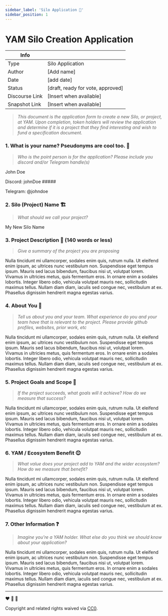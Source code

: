 ```yaml
---
sidebar_label: 'Silo Application 📝'
sidebar_position: 1
---
```


# YAM Silo Creation Application

| Info                  |                         |
| -----------           | -----------             |
| Type                  | Silo Application                   |
| Author                | [Add name]                   |
| Date                  | [add date]        |
| Status                | [draft, ready for vote, approved]           |
| Discourse Link        | [Insert when available]                    |
| Snapshot Link         | [Insert when available]                       |

> *This document is the application form to create a new Silo, or project, at YAM. Upon completion, token holders will review the application and determine if it is a project that they find interesting and wish to fund a specification document.*

[This is a comment! It will not display]: #
[This application is the first step for starting a Silo at YAM. It is where you tell YAM holders that you want to build something and give the basic details so that they can approve or disapprove funding the next step, which is a specifications document.]: #

### 1. What is your name? Pseudonyms are cool too. :disguised_face:

> *Who is the point person is for the application? Please include you discord and/or Telegram handle(s)*

[replace the text below with Your answer]: #

John Doe

Discord: johnDoe ##### 

Telegram: @johndoe

### 2. Silo (Project) Name :building_construction:

> *What should we call your project?*

[replace the text below with Your answer]: #

My New Silo Name

### 3. Project Description :thinking: (140 words or less)

> *Give a summary of the project you are proposing*

[replace the text below with Your answer]: #

Nulla tincidunt mi ullamcorper, sodales enim quis, rutrum nulla. Ut eleifend enim ipsum, ac ultrices nunc vestibulum non. Suspendisse eget tempus ipsum. Mauris sed lacus bibendum, faucibus nisi ut, volutpat lorem. Vivamus in ultricies metus, quis fermentum eros. In ornare enim a sodales lobortis. Integer libero odio, vehicula volutpat mauris nec, sollicitudin maximus tellus. Nullam diam diam, iaculis sed congue nec, vestibulum at ex. Phasellus dignissim hendrerit magna egestas varius.

### 4. About You :busts_in_silhouette:

> *Tell us about you and your team. What experience do you and your team have that is relevant to the project. Please provide github profiles, websites, prior work, etc*

[replace the text below with Your answer]: #

Nulla tincidunt mi ullamcorper, sodales enim quis, rutrum nulla. Ut eleifend enim ipsum, ac ultrices nunc vestibulum non. Suspendisse eget tempus ipsum. Mauris sed lacus bibendum, faucibus nisi ut, volutpat lorem. Vivamus in ultricies metus, quis fermentum eros. In ornare enim a sodales lobortis. Integer libero odio, vehicula volutpat mauris nec, sollicitudin maximus tellus. Nullam diam diam, iaculis sed congue nec, vestibulum at ex. Phasellus dignissim hendrerit magna egestas varius.

### 5. Project Goals and Scope :rocket:

> *If the project succeeds, what goals will it achieve? How do we measure that success?*

[replace the text below with Your answer]: #

Nulla tincidunt mi ullamcorper, sodales enim quis, rutrum nulla. Ut eleifend enim ipsum, ac ultrices nunc vestibulum non. Suspendisse eget tempus ipsum. Mauris sed lacus bibendum, faucibus nisi ut, volutpat lorem. Vivamus in ultricies metus, quis fermentum eros. In ornare enim a sodales lobortis. Integer libero odio, vehicula volutpat mauris nec, sollicitudin maximus tellus. Nullam diam diam, iaculis sed congue nec, vestibulum at ex. Phasellus dignissim hendrerit magna egestas varius.

### 6. YAM / Ecosystem Benefit :blush:

> *What value does your project add to YAM and the wider ecosystem? How do we measure that benefit?*

[replace the text below with Your answer]: #

Nulla tincidunt mi ullamcorper, sodales enim quis, rutrum nulla. Ut eleifend enim ipsum, ac ultrices nunc vestibulum non. Suspendisse eget tempus ipsum. Mauris sed lacus bibendum, faucibus nisi ut, volutpat lorem. Vivamus in ultricies metus, quis fermentum eros. In ornare enim a sodales lobortis. Integer libero odio, vehicula volutpat mauris nec, sollicitudin maximus tellus. Nullam diam diam, iaculis sed congue nec, vestibulum at ex. Phasellus dignissim hendrerit magna egestas varius.

### 7. Other Information :question:

> *Imagine you're a YAM holder. What else do you think we should know about your application?*

[replace the text below with Your answer]: #

Nulla tincidunt mi ullamcorper, sodales enim quis, rutrum nulla. Ut eleifend enim ipsum, ac ultrices nunc vestibulum non. Suspendisse eget tempus ipsum. Mauris sed lacus bibendum, faucibus nisi ut, volutpat lorem. Vivamus in ultricies metus, quis fermentum eros. In ornare enim a sodales lobortis. Integer libero odio, vehicula volutpat mauris nec, sollicitudin maximus tellus. Nullam diam diam, iaculis sed congue nec, vestibulum at ex. Phasellus dignissim hendrerit magna egestas varius.

---

[This is a comment. Do Not Delete below this text]: #

:heart: :rocket: :sweet_potato:

Copyright and related rights waived via [CC0](https://creativecommons.org/publicdomain/zero/1.0/).
